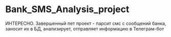 # Bank_SMS_Analysis_project
ИНТЕРЕСНО. Завершенный пет проект - парсит смс с сообщений банка, заносит их в БД, анализирует, отправляет информацию в Телеграм-бот
